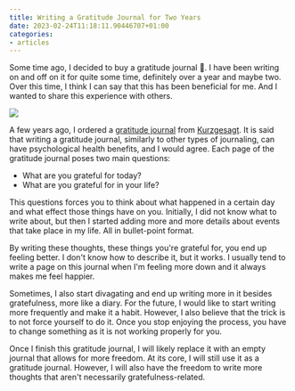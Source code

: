 ```yaml
---
title: Writing a Gratitude Journal for Two Years
date: 2023-02-24T11:18:11.90446707+01:00
categories:
- articles
---
```


Some time ago, I decided to buy a gratitude journal 📓. I have been writing on and off on it for quite some time, definitely over a year and maybe two. Over this time, I think I can say that this has been beneficial for me. And I wanted to share this experience with others.

<!--more-->

<style>
  .journal { max-width: 15rem }
</style>

![](cdn:/de0448cd49e87b023d5451001f89fa25f86096c5fa68c5bd738f0caf42fcc576?class=right+journal)

A few years ago, I ordered a [gratitude journal](https://en.wikipedia.org/wiki/Gratitude_journal) from [Kurzgesagt](https://kurzgesagt.org). It is said that writing a gratitude journal, similarly to other types of journaling, can have psychological health benefits, and I would agree. Each page of the gratitude journal poses two main questions:

- What are you grateful for today?
- What are you grateful for in your life?

This questions forces you to think about what happened in a certain day and what effect those things have on you. Initially, I did not know what to write about, but then I started adding more and more details about events that take place in my life. All in bullet-point format.

By writing these thoughts, these things you're grateful for, you end up feeling better. I don't know how to describe it, but it works. I usually tend to write a page on this journal when I'm feeling more down and it always makes me feel happier.

Sometimes, I also start divagating and end up writing more in it besides gratefulness, more like a diary. For the future, I would like to start writing more frequently and make it a habit. However, I also believe that the trick is to not force yourself to do it. Once you stop enjoying the process, you have to change something as it is not working properly for you.

Once I finish this gratitude journal, I will likely replace it with an empty journal that allows for more freedom. At its core, I will still use it as a gratitude journal. However, I will also have the freedom to write more thoughts that aren't necessarily gratefulness-related.
